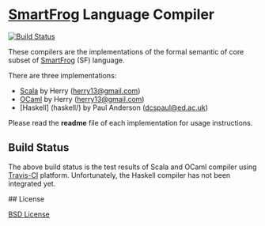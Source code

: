 # [SmartFrog](http://smartfrog.org) Language Compiler

[![Build Status](https://travis-ci.org/herry13/smartfrog-lang.svg?branch=master)](https://travis-ci.org/herry13/smartfrog-lang)

These compilers are the implementations of the formal semantic of core subset of [SmartFrog](http://smartfrog.org) (SF) language.

There are three implementations:

- [Scala](scala/) by Herry (herry13@gmail.com)
- [OCaml](ocaml/) by Herry (herry13@gmail.com)
- [Haskell] (haskell/) by Paul Anderson (dcspaul@ed.ac.uk)

Please read the **readme** file of each implementation for usage instructions.


## Build Status

The above build status is the test results of Scala and OCaml compiler using [Travis-CI](https://travis-ci.org/herry13/smartfrog-lang) platform. Unfortunately, the Haskell compiler has not been integrated yet.


## License

[BSD License](https://raw.githubusercontent.com/herry13/smartfrog-lang/master/LICENSE)
